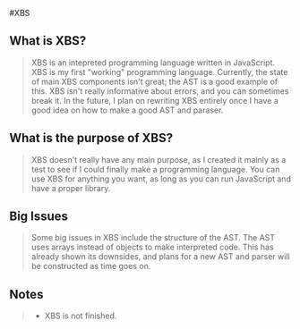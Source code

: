 #XBS
## What is XBS?
  > XBS is an intepreted programming language written in JavaScript. XBS is my first "working" programming language. Currently, the state of main XBS components isn't great; the AST is a good example of this. XBS isn't really informative about errors, and you can sometimes break it. In the future, I plan on rewriting XBS entirely once I have a good idea on how to make a good AST and paraser.
## What is the purpose of XBS?
  > XBS doesn't really have any main purpose, as I created it mainly as a test to see if I could finally make a programming language. You can use XBS for anything you want, as long as you can run JavaScript and have a proper library.
## Big Issues
  > Some big issues in XBS include the structure of the AST. The AST uses arrays instead of objects to make interpreted code. This has already shown its downsides, and plans for a new AST and parser will be constructed as time goes on.
## Notes
  > * XBS is not finished.
